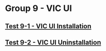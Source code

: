 Group 9 - VIC UI
=======

[Test 9-1 - VIC UI Installation](9-1-VIC-UI-Installer.md)
-
[Test 9-2 - VIC UI Uninstallation](9-2-VIC-UI-Uninstaller.md)
-
